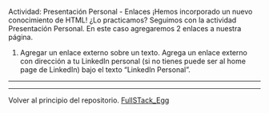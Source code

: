 Actividad: Presentación Personal - Enlaces
¡Hemos incorporado un nuevo conocimiento de HTML! ¿Lo practicamos?
Seguimos con la actividad Presentación Personal. En este caso agregaremos 2 enlaces a nuestra
página.
1) Agregar un enlace externo sobre un texto. Agrega un enlace externo con dirección a tu
LinkedIn personal (si no tienes puede ser al home page de LinkedIn) bajo el texto
“LinkedIn Personal”.

---
---
Volver al principio del repositorio. [FullSTack_Egg](https://github.com/megagringa/FullStack_Egg_Curso)